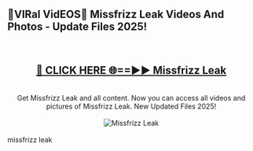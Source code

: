 <h2>🔴VIRal VidEOS🔴 Missfrizz Leak Videos And Photos - Update Files 2025!</h2>
<br>
<div align="center">
<h2><a href="https://virallinks.top/Hdb6NB" rel="nofollow">🔴 CLICK HERE 🌐==►► Missfrizz Leak</a></h2>
<br>
Get Missfrizz Leak and all content. Now you can access all videos and pictures of Missfrizz Leak. New Updated Files 2025!
<br>
<br>
<a href="https://virallinks.top/Hdb6NB" rel="nofollow" data-target="animated-image.originalLink"><img src="https://i.imgur.com/dJHk4Zq.gif)" alt="Missfrizz Leak" style="max-width: 100%; display: inline-block;" data-target="animated-image.originalImage"></a>
</div>
<br>
missfrizz leak